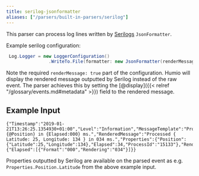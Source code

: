 ```yaml
---
title: serilog-jsonformatter
aliases: ["/parsers/built-in-parsers/serilog"]
---
```


This parser can process log lines written by [Serilogs](https://serilog.net) `JsonFormatter`.

Example serilog configuration:

```csharp
 Log.Logger = new LoggerConfiguration()
                .WriteTo.File(formatter: new JsonFormatter(renderMessage: true), path:logPath, rollingInterval: RollingInterval.Day)
```

Note the required `renderMessage: true` part of the configuration. Humio will display the rendered message outputted by Serilog instead of the raw event. The parser achieves this by setting the [@display]({{< relref "/glossary/events.md#metadata" >}}) field to the rendered message.


## Example Input

```
{"Timestamp":"2019-01-21T13:26:25.1354930+01:00","Level":"Information","MessageTemplate":"Processed {@Position} in {Elapsed:000} ms.","RenderedMessage":"Processed { Latitude: 25, Longitude: 134 } in 034 ms.","Properties":{"Position":{"Latitude":25,"Longitude":134},"Elapsed":34,"ProcessId":"15133"},"Renderings":{"Elapsed":[{"Format":"000","Rendering":"034"}]}}
```

Properties outputted by Serilog are available on the parsed event as e.g. `Properties.Position.Latitude` from the above example input.
